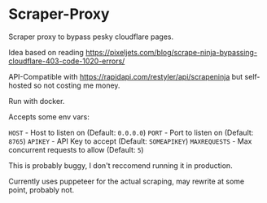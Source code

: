 # Scraper-Proxy

Scraper proxy to bypass pesky cloudflare pages.

Idea based on reading https://pixeljets.com/blog/scrape-ninja-bypassing-cloudflare-403-code-1020-errors/

API-Compatible with https://rapidapi.com/restyler/api/scrapeninja but self-hosted so not costing me money.

Run with docker.

Accepts some env vars:

`HOST` - Host to listen on (Default: `0.0.0.0`)
`PORT` - Port to listen on (Default: `8765`)
`APIKEY` - API Key to accept (Default: `SOMEAPIKEY`)
`MAXREQUESTS` - Max concurrent requests to allow (Default: `5`)

This is probably buggy, I don't reccomend running it in production.

Currently uses puppeteer for the actual scraping, may rewrite at some point, probably not.